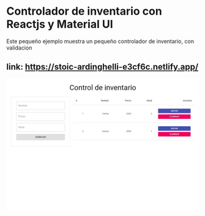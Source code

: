 # Controlador de inventario con Reactjs y Material UI

Este pequeño ejemplo muestra un pequeño controlador de inventario, con validacion

## link: https://stoic-ardinghelli-e3cf6c.netlify.app/

![alt text](./image.jpg)